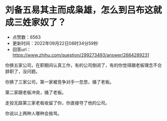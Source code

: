 # 刘备五易其主而成枭雄，怎么到吕布这就成三姓家奴了？
- 点赞数：6563
- 更新时间：2022年09月22日08时34分59秒
- 回答url：https://www.zhihu.com/question/299273493/answer/2684289231
<body>
 <p data-pid="YyqmP341">你换五家公司，在职期间认真工作，有的公司倒闭了，有的你觉得跟老板理念不合辞职了，没问题。</p>
 <p data-pid="WhvHnhpQ">你换了三家公司，第一家被竞争对手一忽悠，捅了老板。</p>
 <p data-pid="0r1CLNDW">第二家跟老板冲突，捅了老板。</p>
 <p data-pid="RMNOP3Dy">走投无路第三家老板收留了你，你直接夺了他的公司。</p>
 <p data-pid="ebIvDXH1">你说以上两种人哪种会挨骂。</p>
</body>